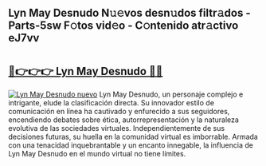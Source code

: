 ## Lyn May Desnudo N𝚞𝚎vos desn𝚞dos filtr𝚊dos - Parts-5sw F𝚘tos vid𝚎o - C𝚘ntenido atr𝚊ctivo eJ7vv

# <h2><a href="http://mbbqe5j.tromn.icu/?c=Lyn+May+Desnudo">🔗👉👉👉 Lyn May Desnudo 🔗🔗</a></h2>

[![Lyn May Desnudo nuevo](https://i.imgur.com/pEAQMta.gif)](http://mbbqe5j.tromn.icu/?c=Lyn+May+Desnudo)
Lyn May Desnudo, un personaje complejo e intrigante, elude la clasificación directa. Su innovador estilo de comunicación en línea ha cautivado y enfurecido a sus seguidores, encendiendo debates sobre ética, autorrepresentación y la naturaleza evolutiva de las sociedades virtuales. Independientemente de sus decisiones futuras, su huella en la comunidad virtual es imborrable. Armada con una tenacidad inquebrantable y un encanto innegable, la influencia de Lyn May Desnudo en el mundo virtual no tiene límites.
